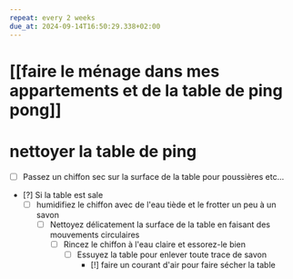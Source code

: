 ```yaml
---
repeat: every 2 weeks
due_at: 2024-09-14T16:50:29.338+02:00
---
```

# [[faire le ménage dans mes appartements et de la table de ping pong]]
# nettoyer la table de ping
- [ ] Passez un chiffon sec sur la surface de la table pour poussières etc…
- [?] Si la table est sale
	- [ ] humidifiez le chiffon avec de l'eau tiède et le frotter un peu à un savon
		- [ ] Nettoyez délicatement la surface de la table en faisant des mouvements circulaires
			- [ ] Rincez le chiffon à l'eau claire et essorez-le bien
				- [ ] Essuyez la table pour enlever toute trace de savon
					- [!] faire un courant d'air pour faire sécher la table